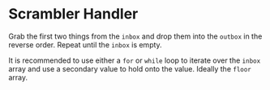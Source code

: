 # Scrambler Handler

Grab the first two things from the `inbox` and drop them into the `outbox` in the reverse order. Repeat until the `inbox` is empty. 

It is recommended to use either a `for` or `while` loop to iterate over the `inbox` 
array and use a secondary value to hold onto the value. Ideally the `floor` array. 
